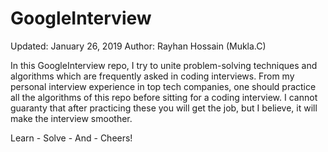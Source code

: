 # GoogleInterview
Updated: January 26, 2019
Author: Rayhan Hossain (Mukla.C)

In this GoogleInterview repo, I try to unite problem-solving techniques and algorithms which are frequently asked in coding interviews. 
From my personal interview experience in top tech companies, one should practice all the algorithms of this repo before 
sitting for a coding interview. I cannot guaranty that after practicing these you will get the job, but I believe, it 
will make the interview smoother.

Learn - Solve - And - Cheers!
